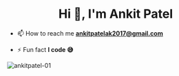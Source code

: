 <h1 align="center">Hi 👋, I'm Ankit Patel</h1>

- 📫 How to reach me **ankitpatelak2017@gmail.com**

- ⚡ Fun fact **I code 😅**

<p><img align="left" src="https://github-readme-stats.vercel.app/api/top-langs?username=ankitpatel-01&show_icons=true&locale=en&layout=compact" alt="ankitpatel-01" /></p>

